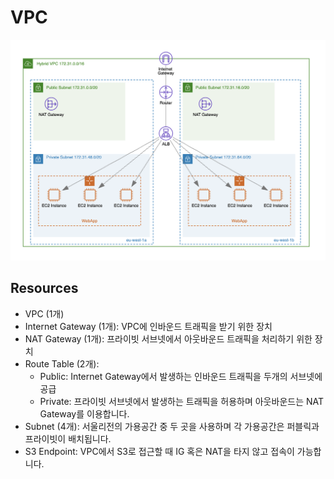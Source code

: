 # VPC

![vpc](https://github.com/afrobambacar/terraform/blob/main/shared/vpc/vpc.png?raw=true)

## Resources

* VPC (1개)
* Internet Gateway (1개): VPC에 인바운드 트래픽을 받기 위한 장치
* NAT Gateway (1개): 프라이빗 서브넷에서 아웃바운드 트래픽을 처리하기 위한 장치
* Route Table (2개): 
  * Public: Internet Gateway에서 발생하는 인바운드 트래픽을 두개의 서브넷에 공급
  * Private: 프라이빗 서브넷에서 발생하는 트래픽을 허용하며 아웃바운드는 NAT Gateway를 이용합니다. 
* Subnet (4개): 서울리전의 가용공간 중 두 곳을 사용하며 각 가용공간은 퍼블릭과 프라이빗이 배치됩니다.
* S3 Endpoint: VPC에서 S3로 접근할 때 IG 혹은 NAT을 타지 않고 접속이 가능합니다.
